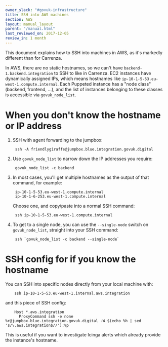 ```yaml
---
owner_slack: "#govuk-infrastructure"
title: SSH into AWS machines
section: AWS
layout: manual_layout
parent: "/manual.html"
last_reviewed_on: 2017-12-05
review_in: 1 month
---
```


This document explains how to SSH into machines in AWS, as it's markedly
different than for Carrenza.

In AWS, there are no static hostnames, so we can't have
`backend-1.backend.integration` to SSH to like in Carrenza. EC2 instances have
dynamically assigned IPs, which means hostnames like
`ip-10-1-5-53.eu-west-1.compute.internal`. Each Puppeted instance has a "node
class" (backend, frontend, ...), and the list of instances belonging to these
classes is accessible via `govuk_node_list`.

# When you don't know the hostname or IP address

1. SSH with agent forwarding to the jumpbox:

        ssh -A friendlygiraffe@jumpbox.blue.integration.govuk.digital

2. Use `govuk_node_list` to narrow down the IP addresses you require:

        govuk_node_list -c backend

3. In most cases, you'll get multiple hostnames as the output of that command,
   for example:

        ip-10-1-5-53.eu-west-1.compute.internal
        ip-10-1-6-253.eu-west-1.compute.internal

   Choose one, and copy/paste into a normal SSH command:

        ssh ip-10-1-5-53.eu-west-1.compute.internal

5. To get to a single node, you can use the `--single-node` switch on
   `govuk_node_list`, straight into your SSH command:

        ssh `govuk_node_list -c backend --single-node`

# SSH config for if you know the hostname

You can SSH into specific nodes directly from your local machine with:

        ssh ip-10-1-5-53.eu-west-1.internal.aws.integration

and this piece of SSH config:

        Host *.aws.integration
          ProxyCommand ssh -e none %r@jumpbox.blue.integration.govuk.digital -W $(echo %h | sed 's/\.aws.integration$//'):%p

This is useful if you want to investigate Icinga alerts which already provide the instance's hostname.
